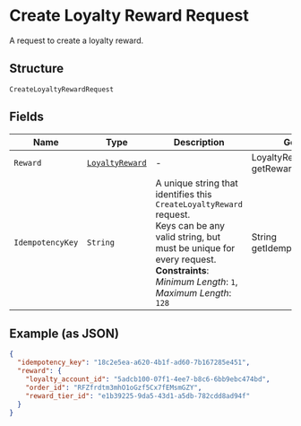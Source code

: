 
# Create Loyalty Reward Request

A request to create a loyalty reward.

## Structure

`CreateLoyaltyRewardRequest`

## Fields

| Name | Type | Description | Getter |
|  --- | --- | --- | --- |
| `Reward` | [`LoyaltyReward`](/doc/models/loyalty-reward.md) | - | LoyaltyReward getReward() |
| `IdempotencyKey` | `String` | A unique string that identifies this `CreateLoyaltyReward` request.<br>Keys can be any valid string, but must be unique for every request.<br>**Constraints**: *Minimum Length*: `1`, *Maximum Length*: `128` | String getIdempotencyKey() |

## Example (as JSON)

```json
{
  "idempotency_key": "18c2e5ea-a620-4b1f-ad60-7b167285e451",
  "reward": {
    "loyalty_account_id": "5adcb100-07f1-4ee7-b8c6-6bb9ebc474bd",
    "order_id": "RFZfrdtm3mhO1oGzf5Cx7fEMsmGZY",
    "reward_tier_id": "e1b39225-9da5-43d1-a5db-782cdd8ad94f"
  }
}
```

